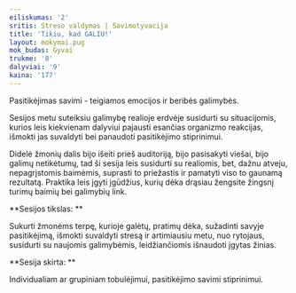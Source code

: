 ```yaml
---
eiliskumas: '2'
sritis: Streso valdymas | Savimotyvacija
title: 'Tikiu, kad GALIU!'
layout: mokymai.pug
mok_budas: Gyvai
trukme: '8'
dalyviai: '9'
kaina: '177'
---
```

Pasitikėjimas savimi - teigiamos emocijos ir beribės galimybės.

Sesijos metu suteiksiu galimybę realioje erdvėje susidurti su situacijomis, kurios leis kiekvienam dalyviui pajausti esančias organizmo reakcijas, išmokti jas suvaldyti bei panaudoti pasitikėjimo stiprinimui.<!--more-->

Didelė žmonių dalis bijo išeiti prieš auditoriją, bijo pasisakyti viešai, bijo galimų netikėtumų, tad ši sesija leis susidurti su realiomis, bet, dažnu atveju, nepagrįstomis baimėmis, suprasti to priežastis ir pamatyti viso to gaunamą rezultatą. Praktika leis įgyti įgūdžius, kurių dėka drąsiau žengsite žingsnį turimų baimių bei galimybių link.

**Sesijos tikslas: **

Sukurti žmonėms terpę, kurioje galėtų, pratimų dėka, sužadinti savyje pasitikėjimą, išmokti suvaldyti stresą ir artimiausiu metu, nuo rytojaus, susidurti su naujomis galimybėmis, leidžiančiomis išnaudoti įgytas žinias.

**Sesija skirta: **

Individualiam ar grupiniam tobulėjimui, pasitikėjimo savimi stiprinimui.
